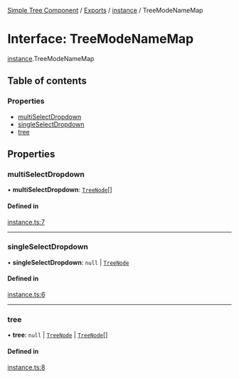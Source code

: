 [Simple Tree Component](../README.md) / [Exports](../modules.md) / [instance](instance.md) / TreeModeNameMap

# Interface: TreeModeNameMap

[instance](instance.md).TreeModeNameMap

## Table of contents

### Properties

- [multiSelectDropdown](instance.TreeModeNameMap.md#multiselectdropdown)
- [singleSelectDropdown](instance.TreeModeNameMap.md#singleselectdropdown)
- [tree](instance.TreeModeNameMap.md#tree)

## Properties

### multiSelectDropdown

• **multiSelectDropdown**: [`TreeNode`](tree_node.TreeNode.md)[]

#### Defined in

[instance.ts:7](https://github.com/ckotzbauer/simple-tree-component/blob/5395451/src/types/instance.ts#L7)

___

### singleSelectDropdown

• **singleSelectDropdown**: ``null`` \| [`TreeNode`](tree_node.TreeNode.md)

#### Defined in

[instance.ts:6](https://github.com/ckotzbauer/simple-tree-component/blob/5395451/src/types/instance.ts#L6)

___

### tree

• **tree**: ``null`` \| [`TreeNode`](tree_node.TreeNode.md) \| [`TreeNode`](tree_node.TreeNode.md)[]

#### Defined in

[instance.ts:8](https://github.com/ckotzbauer/simple-tree-component/blob/5395451/src/types/instance.ts#L8)
